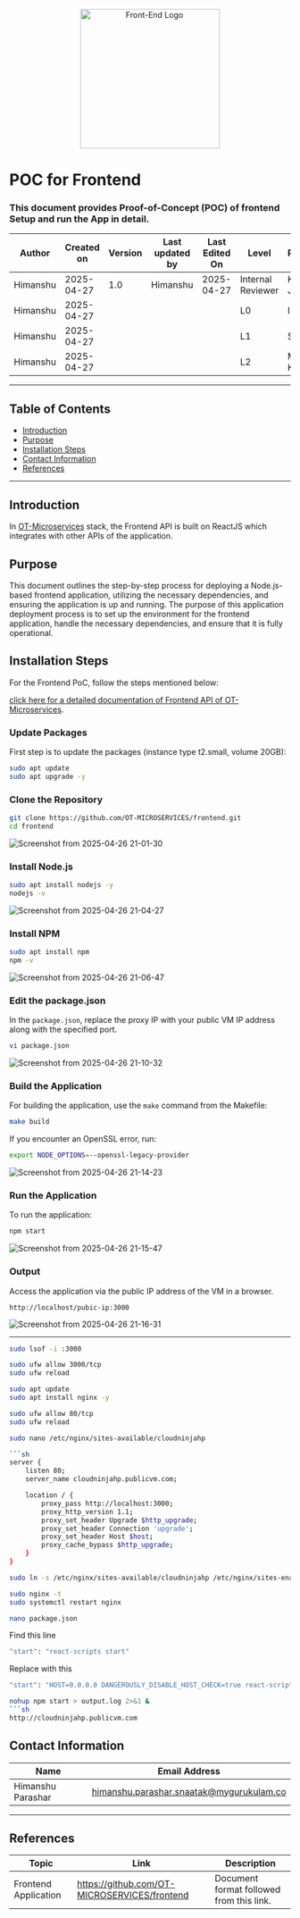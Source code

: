 <p align="center">
  <img src="https://techvana.org.nz/wp-content/uploads/2014/09/front-end-logo-e1462601868312-768x179.png" alt="Front-End Logo" width="250"/>
</p>

# POC for Frontend

### This document provides Proof-of-Concept (POC) of frontend Setup and run the App in detail.

| **Author** | **Created on** | **Version** | **Last updated by** | **Last Edited On** | **Level**          | **Reviewer**    |
|------------|----------------|-------------|---------------------|--------------------|--------------------|-----------------|
| Himanshu   | 2025-04-27     | 1.0         | Himanshu            | 2025-04-27         | Internal Reviewer  | Komal Jaiswal   |
| Himanshu   | 2025-04-27     |             |                     |                    | L0                 | Imran           |
| Himanshu   | 2025-04-27     |             |                     |                    | L1                 | Shashi          |
| Himanshu   | 2025-04-27     |             |                     |                    | L2                 | Mahesh Kumar    |

---

## Table of Contents
- [Introduction](#introduction)
- [Purpose](#purpose)
- [Installation Steps](#installation-steps)
- [Contact Information](#contact-information)
- [References](#references)

---

## Introduction
In [OT-Microservices](https://github.com/OT-MICROSERVICES) stack, the Frontend API is built on ReactJS which integrates with other APIs of the application.

## Purpose
This document outlines the step-by-step process for deploying a Node.js-based frontend application, utilizing the necessary dependencies, and ensuring the application is up and running.
The purpose of this application deployment process is to set up the environment for the frontend application, handle the necessary dependencies, and ensure that it is fully operational.


## Installation Steps
For the Frontend PoC, follow the steps mentioned below:

[click here for a detailed documentation of Frontend API of OT-Microservices](https://github.com/Cloud-NInja-snaatak/Documentation/blob/kanika-SCRUM-97/ot_ms_understanding/frontend/documentation.md).


###  Update Packages
First step is to update the packages (instance type t2.small, volume 20GB):
```sh
sudo apt update
sudo apt upgrade -y
```

###  Clone the Repository
```sh
git clone https://github.com/OT-MICROSERVICES/frontend.git
cd frontend
```
![Screenshot from 2025-04-26 21-01-30](https://github.com/user-attachments/assets/16095d21-023d-435b-911e-4bf9712455d0)


###  Install Node.js
```sh
sudo apt install nodejs -y
nodejs -v
```
![Screenshot from 2025-04-26 21-04-27](https://github.com/user-attachments/assets/48b6e8f6-be31-4ccf-af75-7aa575cb0898)


###  Install NPM
```sh
sudo apt install npm
npm -v
```
![Screenshot from 2025-04-26 21-06-47](https://github.com/user-attachments/assets/3e21056f-1e0a-47eb-a0c0-4b3340fcef11)

###  Edit the package.json
In the `package.json`, replace the proxy IP with your public VM IP address along with the specified port.

```sh
vi package.json
```

![Screenshot from 2025-04-26 21-10-32](https://github.com/user-attachments/assets/ba0876e5-f852-4534-a17d-422784c273db)

###  Build the Application
For building the application, use the `make` command from the Makefile:
```sh
make build
```
If you encounter an OpenSSL error, run:
```sh
export NODE_OPTIONS=--openssl-legacy-provider
```
![Screenshot from 2025-04-26 21-14-23](https://github.com/user-attachments/assets/e03c8618-acce-4b28-a892-7fb932c2415f)

###  Run the Application
To run the application:
```sh
npm start
```
![Screenshot from 2025-04-26 21-15-47](https://github.com/user-attachments/assets/3c3d4518-42f5-4a3d-8c5e-e79cc1c0464d)

###  Output
Access the application via the public IP address of the VM in a browser.
```
http://localhost/pubic-ip:3000
```

![Screenshot from 2025-04-26 21-16-31](https://github.com/user-attachments/assets/5a719dec-5a47-4d6a-80ef-644bd82ed977)


---

```sh
sudo lsof -i :3000
```

```sh
sudo ufw allow 3000/tcp
sudo ufw reload
```
```sh
sudo apt update
sudo apt install nginx -y
```
```sh
sudo ufw allow 80/tcp
sudo ufw reload
```

```sh
sudo nano /etc/nginx/sites-available/cloudninjahp

```sh
server {
    listen 80;
    server_name cloudninjahp.publicvm.com;

    location / {
        proxy_pass http://localhost:3000;
        proxy_http_version 1.1;
        proxy_set_header Upgrade $http_upgrade;
        proxy_set_header Connection 'upgrade';
        proxy_set_header Host $host;
        proxy_cache_bypass $http_upgrade;
    }
}
```

```sh
sudo ln -s /etc/nginx/sites-available/cloudninjahp /etc/nginx/sites-enabled/
```
```sh
sudo nginx -t
sudo systemctl restart nginx
```

```sh
nano package.json
```
Find this line

```sh
"start": "react-scripts start"
```
Replace with this

```sh
"start": "HOST=0.0.0.0 DANGEROUSLY_DISABLE_HOST_CHECK=true react-scripts start"
```
```sh
nohup npm start > output.log 2>&1 &
```sh
http://cloudninjahp.publicvm.com
```





## Contact Information
| Name              | Email Address                                   |
|-------------------|--------------------------------------------------|
| Himanshu Parashar | himanshu.parashar.snaatak@mygurukulam.co         |

---

## References

| Topic                | Link                                                                 | Description                                               |
|----------------------|----------------------------------------------------------------------|-----------------------------------------------------------|
| Frontend Application | https://github.com/OT-MICROSERVICES/frontend                         | Document format followed from this link.                 |
